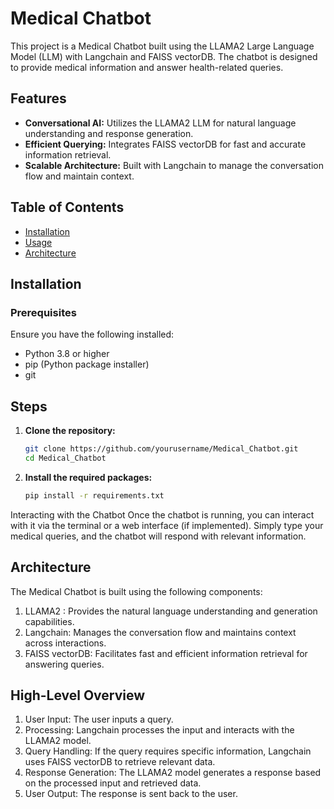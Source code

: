 # Medical Chatbot
This project is a Medical Chatbot built using the LLAMA2 Large Language Model (LLM) with Langchain and FAISS vectorDB. The chatbot is designed to provide medical information and answer health-related queries.

## Features
- **Conversational AI:** Utilizes the LLAMA2 LLM for natural language understanding and response generation.
- **Efficient Querying:** Integrates FAISS vectorDB for fast and accurate information retrieval.
- **Scalable Architecture:** Built with Langchain to manage the conversation flow and maintain context.

## Table of Contents
- [Installation](#installation)
- [Usage](#usage)
- [Architecture](#architecture)
## Installation
### Prerequisites

Ensure you have the following installed:

- Python 3.8 or higher
- pip (Python package installer)
- git
## Steps
1. **Clone the repository:**

    ```bash
    git clone https://github.com/yourusername/Medical_Chatbot.git
    cd Medical_Chatbot
    ```

2. **Install the required packages:**

    ```bash
    pip install -r requirements.txt
    ```
Interacting with the Chatbot
Once the chatbot is running, you can interact with it via the terminal or a web interface (if implemented). Simply type your medical queries, and the chatbot will respond with relevant information.

## Architecture
The Medical Chatbot is built using the following components:

1) LLAMA2 : Provides the natural language understanding and generation capabilities.
2) Langchain: Manages the conversation flow and maintains context across interactions.
3) FAISS vectorDB: Facilitates fast and efficient information retrieval for answering queries.
## High-Level Overview
1) User Input: The user inputs a query.
2) Processing: Langchain processes the input and interacts with the LLAMA2 model.
3) Query Handling: If the query requires specific information, Langchain uses FAISS vectorDB to retrieve relevant data.
4) Response Generation: The LLAMA2 model generates a response based on the processed input and retrieved data.
5) User Output: The response is sent back to the user.
